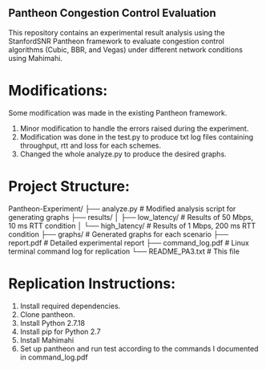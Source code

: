 ## Pantheon Congestion Control Evaluation
This repository contains an experimental result analysis using the StanfordSNR Pantheon framework to evaluate congestion control algorithms (Cubic, BBR, and Vegas) under different network conditions using Mahimahi. 

# Modifications:
Some modification was made in the existing Pantheon framework.
1. Minor modification to handle the errors raised during the experiment.
2. Modification was done in the test.py to produce txt log files containing throughput, rtt and loss for each schemes.
3. Changed the whole analyze.py to produce the desired graphs.

# Project Structure:
Pantheon-Experiment/
├── analyze.py                 # Modified analysis script for generating graphs
├── results/
│   ├── low_latency/           # Results of 50 Mbps, 10 ms RTT condition
│   └── high_latency/          # Results of 1 Mbps, 200 ms RTT condition
├── graphs/                    # Generated graphs for each  scenario
├── report.pdf                 # Detailed experimental report
├── command_log.pdf            # Linux terminal command log for replication
└── README_PA3.txt             # This file

# Replication Instructions:
1. Install required dependencies.
2. Clone pantheon.
3. Install Python 2.7.18
4. Install pip for Python 2.7
5. Install Mahimahi
6. Set up pantheon and run test according to the commands I documented in command_log.pdf
